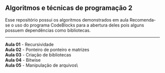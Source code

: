 ## Algoritmos e técnicas de programação 2

Esse repositório possui os algoritmos demonstrados em aula
Recomenda-se o uso do programa CodeBlocks para a abertura deles pois alguns possuem dependências como bibliotecas.

----------

**Aula 01** - Recursividade\
**Aula 02** - Ponteiro de ponteiro e matrizes\
**Aula 03** - Criação de bibliotecas\
**Aula 04** - Bitwise\
**Aula 05** - Manipulação de arquivos\